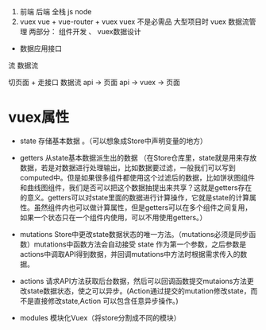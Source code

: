 1. 前端   后端
  全栈  js  node 
2. vuex 
  vue + vue-router + vuex 
  vuex 不是必需品
  大型项目时   vuex   数据流管理
  两部分： 组件开发  、  vuex数据设计 

  - 数据应用接口
    
流  数据流

切页面  +  走接口 数据流
 api -> 页面
 api -> vuex -> 页面
  
# vuex属性
- state   存储基本数据 。（可以想象成Store中声明变量的地方）

- getters     从state基本数据派生出的数据 （在Store仓库里，state就是用来存放数据，若是对数据进行处理输出，比如数据要过滤，一般我们可以写到computed中。但是如果很多组件都使用这个过滤后的数据，比如饼状图组件和曲线图组件，我们是否可以把这个数据抽提出来共享？这就是getters存在的意义。getters可以对state里面的数据进行计算操作，它就是state的计算属性。虽然组件内也可以做计算属性，但是getters可以在多个组件之间复用，如果一个状态只在一个组件内使用，可以不用使用getters。）

- mutations   Store中更改state数据状态的唯一方法。（mutations必须是同步函数）mutations中函数方法会自动接受 state 作为第一个参数，之后参数是actions中调取API得到数据，并回调mutations中方法时根据需求传入的数据。
 
- actions     请求API方法获取后台数据，然后可以回调函数提交mutaions方法更改state数据状态，使之可以异步。(Action通过提交的mutation修改state，而不是直接修改state,Action 可以包含任意异步操作。)

- modules     模块化Vuex（将store分割成不同的模块）
